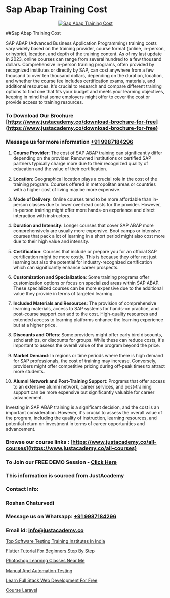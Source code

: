 # Sap Abap Training Cost

<p align="center">
  <a href="https://justacademy.co/course-detail/sap-abap-training">
    <img src="https://justacademy.co/storage2/course_image/1707212883_course_image.webp" alt="Sap Abap Training Cost">
  </a>
</p>
##Sap Abap Training Cost

SAP ABAP (Advanced Business Application Programming) training costs vary widely based on the training provider, course format (online, in-person, or hybrid), location, and depth of the training content. As of my last update in 2023, online courses can range from several hundred to a few thousand dollars. Comprehensive in-person training programs, often provided by recognized institutes or directly by SAP, can cost anywhere from a few thousand to over ten thousand dollars, depending on the duration, location, and whether the course fee includes certification exams, materials, and additional resources. It's crucial to research and compare different training options to find one that fits your budget and meets your learning objectives, keeping in mind that some employers might offer to cover the cost or provide access to training resources.
### To Download Our Brochure [https://www.justacademy.co/download-brochure-for-free](https://www.justacademy.co/download-brochure-for-free)
### Message us for more information [+91 9987184296](https://api.whatsapp.com/send?phone=919987184296)
1) **Course Provider**: The cost of SAP ABAP training can significantly differ depending on the provider. Renowned institutions or certified SAP partners typically charge more due to their recognized quality of education and the value of their certification.

2) **Location**: Geographical location plays a crucial role in the cost of the training program. Courses offered in metropolitan areas or countries with a higher cost of living may be more expensive.

3) **Mode of Delivery**: Online courses tend to be more affordable than in-person classes due to lower overhead costs for the provider. However, in-person training might offer more hands-on experience and direct interaction with instructors.

4) **Duration and Intensity**: Longer courses that cover SAP ABAP more comprehensively are usually more expensive. Boot camps or intensive courses that pack a lot of learning in a short period might also cost more due to their high value and intensity.

5) **Certification**: Courses that include or prepare you for an official SAP certification might be more costly. This is because they offer not just learning but also the potential for industry-recognized certification which can significantly enhance career prospects.

6) **Customization and Specialization**: Some training programs offer customization options or focus on specialized areas within SAP ABAP. These specialized courses can be more expensive due to the additional value they provide in terms of targeted learning.

7) **Included Materials and Resources**: The provision of comprehensive learning materials, access to SAP systems for hands-on practice, and post-course support can add to the cost. High-quality resources and extended access to learning platforms enhance the learning experience but at a higher price.

8) **Discounts and Offers**: Some providers might offer early bird discounts, scholarships, or discounts for groups. While these can reduce costs, it's important to assess the overall value of the program beyond the price.

9) **Market Demand**: In regions or time periods where there is high demand for SAP professionals, the cost of training may increase. Conversely, providers might offer competitive pricing during off-peak times to attract more students.

10) **Alumni Network and Post-Training Support**: Programs that offer access to an extensive alumni network, career services, and post-training support can be more expensive but significantly valuable for career advancement.

Investing in SAP ABAP training is a significant decision, and the cost is an important consideration. However, it's crucial to assess the overall value of the program, including the quality of instruction, learning resources, and potential return on investment in terms of career opportunities and advancement.

### Browse our course links : [https://www.justacademy.co/all-courses](https://www.justacademy.co/all-courses) 
### To Join our FREE DEMO Session - [Click Here](https://www.justacademy.co/register-for-course-demo)


### This information is sourced from JustAcademy
### Contact Info:
### Roshan Chaturvedi
### Message us on Whatsapp: [+91 9987184296](https://api.whatsapp.com/send?phone=919987184296)
### Email id: [info@justacademy.co](mailto:info@justacademy.co)
                
[Top Software Testing Training Institutes In India](https://www.linkedin.com/pulse/top-software-testing-training-institutes-india-v2alc?trackingId=MgszOwyu4kA%2Bku07Sf6Q6w%3D%3D&lipi=urn%3Ali%3Apage%3Ad_flagship3_company_admin%3BV3sjVNqrQV6LT8YmMJxhFA%3D%3D)

[Flutter Tutorial For Beginners Step By Step](0)

[Photoshop Learning Classes Near Me](https://medium.com/@roneet705/photoshop-learning-classes-near-me-bbabfab27219)

[Manual And Automation Testing](https://medium.com/@abhidnya.1068/manual-and-automation-testing-5bd8c7bcaf4a)

[Learn Full Stack Web Development For Free](https://justacademyin.github.io/justacademy/learn-full-stack-web-development-for-free)

[Course Laravel](https://justacademyin.github.io/justacademy/course-laravel)

